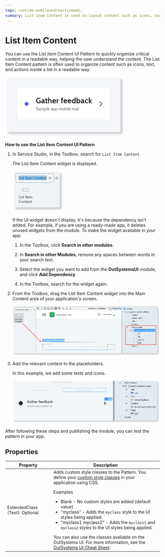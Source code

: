 ```yaml
---
tags: runtime-mobileandreactiveweb;
summary: List Item Content is used to layout content such as icons, text, and actions inside a list in a readable way.
---
```


# List Item Content

You can use the List Item Content UI Pattern to quickly organize critical content in a readable way, helping the user understand the content. The List Item Content pattern is often used to organize content such as icons, text, and actions inside a list in a readable way.

![](<images/listitemcontent-1-ss.png>)

**How to use the List Item Content UI Pattern**

1. In Service Studio, in the Toolbox, search for `List Item Content`.

    The List Item Content widget is displayed.

    ![](<images/listitemcontent-2-ss.png>)

    If the UI widget doesn't display, it's because the dependency isn't added. For example, if you are using a ready-made app, it deletes unused widgets from the module. To make the widget available in your app:

    1. In the Toolbox, click **Search in other modules**.

    1. In **Search in other Modules**, remove any spaces between words in your search text.
    
    1. Select the widget you want to add from the **OutSystemsUI** module, and click **Add Dependency**. 
    
    1. In the Toolbox, search for the widget again.

1. From the Toolbox, drag the List Item Content widget into the Main Content area of your application's screen.

    ![](<images/listitemcontent-3-ss.png>)

1. Add the relevant content to the placeholders.

    In this example, we add some texts and icons. 

    ![](<images/listitemcontent-4-ss.png>)

After following these steps and publishing the module, you can test the pattern in your app.

## Properties

| Property |  Description |
|---|---|
| ExtendedClass (Text): Optional |  Adds custom style classes to the Pattern. You define your [custom style classes](../../../../../develop/ui/look-feel/css.md) in your application using CSS. <p>Examples <ul><li>Blank - No custom styles are added (default value).</li><li>"myclass" - Adds the ``myclass`` style to the UI styles being applied.</li><li>"myclass1 myclass2" - Adds the ``myclass1`` and ``myclass2`` styles to the UI styles being applied.</li></ul></p>You can also use the classes available on the OutSystems UI. For more information, see the [OutSystems UI Cheat Sheet](https://outsystemsui.outsystems.com/OutSystemsUIWebsite/CheatSheet). |
